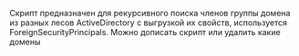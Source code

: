 Скрипт предназначен для рекурсивного поиска членов группы домена из разных лесов ActiveDirectory с выгрузкой их свойств, используется ForeignSecurityPrincipals.
Можно дописать скрипт или удалить какие домены